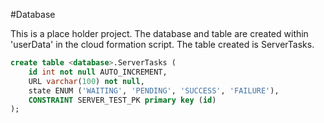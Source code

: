 #Database

This is a place holder project. The database and table 
are created within 'userData' in the cloud formation script.
The table created is ServerTasks. 

```sql
create table <database>.ServerTasks (
	id int not null AUTO_INCREMENT,
    URL varchar(100) not null,
    state ENUM ('WAITING', 'PENDING', 'SUCCESS', 'FAILURE'),
    CONSTRAINT SERVER_TEST_PK primary key (id)
);
